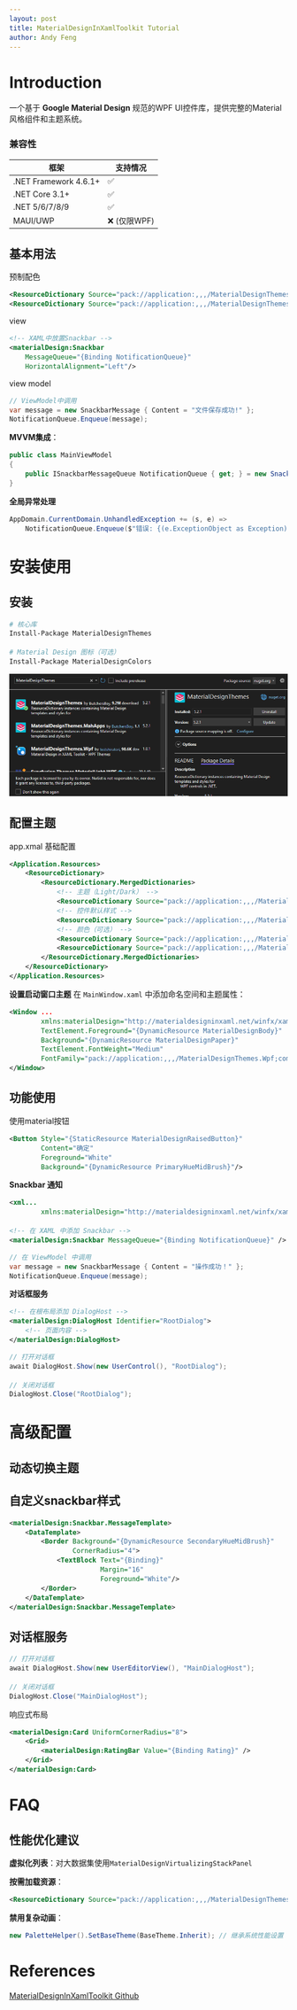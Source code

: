 ```yaml
---
layout: post
title: MaterialDesignInXamlToolkit Tutorial
author: Andy Feng
---
```

# Introduction 
一个基于 **Google Material Design** 规范的WPF UI控件库，提供完整的Material风格组件和主题系统。
### **兼容性**

|框架|支持情况|
|---|---|
|.NET Framework 4.6.1+|✅|
|.NET Core 3.1+|✅|
|.NET 5/6/7/8/9|✅|
|MAUI/UWP|❌ (仅限WPF)|
## 基本用法
预制配色
```xml
<ResourceDictionary Source="pack://application:,,,/MaterialDesignThemes.Wpf;component/Themes/MaterialDesignTheme.Light.xaml" />
<ResourceDictionary Source="pack://application:,,,/MaterialDesignThemes.Wpf;component/Themes/MaterialDesignTheme.Defaults.xaml" />
```
view
```xml
<!-- XAML中放置Snackbar -->
<materialDesign:Snackbar 
    MessageQueue="{Binding NotificationQueue}" 
    HorizontalAlignment="Left"/>
```
view model
```csharp
// ViewModel中调用
var message = new SnackbarMessage { Content = "文件保存成功!" };
NotificationQueue.Enqueue(message);
```
**MVVM集成**：
```csharp
public class MainViewModel
{
    public ISnackbarMessageQueue NotificationQueue { get; } = new SnackbarMessageQueue();
}
```
**全局异常处理**
```csharp
AppDomain.CurrentDomain.UnhandledException += (s, e) => 
    NotificationQueue.Enqueue($"错误: {(e.ExceptionObject as Exception)?.Message}");
```
# 安装使用
## 安装
```bash
# 核心库
Install-Package MaterialDesignThemes

# Material Design 图标（可选）
Install-Package MaterialDesignColors
```
![](images/posts/Pasted%20image%2020250720020642.png)
## 配置主题
app.xmal 基础配置
```xml
<Application.Resources>
    <ResourceDictionary>
        <ResourceDictionary.MergedDictionaries>
            <!-- 主题（Light/Dark） -->
            <ResourceDictionary Source="pack://application:,,,/MaterialDesignThemes.Wpf;component/Themes/MaterialDesignTheme.Light.xaml" />            
            <!-- 控件默认样式 -->
            <ResourceDictionary Source="pack://application:,,,/MaterialDesignThemes.Wpf;component/Themes/MaterialDesignTheme.Defaults.xaml" />            
            <!-- 颜色（可选） -->
            <ResourceDictionary Source="pack://application:,,,/MaterialDesignColors;component/Themes/Recommended/Primary/MaterialDesignColor.Indigo.xaml" />
            <ResourceDictionary Source="pack://application:,,,/MaterialDesignColors;component/Themes/Recommended/Accent/MaterialDesignColor.Teal.xaml" />
        </ResourceDictionary.MergedDictionaries>
    </ResourceDictionary>
</Application.Resources>
```

**设置启动窗口主题**
在 `MainWindow.xaml` 中添加命名空间和主题属性：
```xml
<Window ...
        xmlns:materialDesign="http://materialdesigninxaml.net/winfx/xaml/themes"
        TextElement.Foreground="{DynamicResource MaterialDesignBody}"
        Background="{DynamicResource MaterialDesignPaper}"
        TextElement.FontWeight="Medium"
        FontFamily="pack://application:,,,/MaterialDesignThemes.Wpf;component/Resources/Roboto/#Roboto">
</Window>
```
## 功能使用
使用material按钮
```xml
<Button Style="{StaticResource MaterialDesignRaisedButton}"
        Content="确定"
        Foreground="White"
        Background="{DynamicResource PrimaryHueMidBrush}"/>
```
**Snackbar 通知**
```xml
<xml...
        xmlns:materialDesign="http://materialdesigninxaml.net/winfx/xaml/themes">

<!-- 在 XAML 中添加 Snackbar -->
<materialDesign:Snackbar MessageQueue="{Binding NotificationQueue}" />
```
```csharp
// 在 ViewModel 中调用
var message = new SnackbarMessage { Content = "操作成功！" };
NotificationQueue.Enqueue(message);
```

**对话框服务**
```xml
<!-- 在根布局添加 DialogHost -->
<materialDesign:DialogHost Identifier="RootDialog">
    <!-- 页面内容 -->
</materialDesign:DialogHost>
```
```csharp
// 打开对话框
await DialogHost.Show(new UserControl(), "RootDialog");

// 关闭对话框
DialogHost.Close("RootDialog");
```
# 高级配置
## **动态切换主题**

## 自定义snackbar样式
```xml
<materialDesign:Snackbar.MessageTemplate>
    <DataTemplate>
        <Border Background="{DynamicResource SecondaryHueMidBrush}"
                CornerRadius="4">
            <TextBlock Text="{Binding}" 
                       Margin="16"
                       Foreground="White"/>
        </Border>
    </DataTemplate>
</materialDesign:Snackbar.MessageTemplate>
```
## **对话框服务**
```csharp
// 打开对话框
await DialogHost.Show(new UserEditorView(), "MainDialogHost");

// 关闭对话框
DialogHost.Close("MainDialogHost");
```
响应式布局
```xml
<materialDesign:Card UniformCornerRadius="8">
    <Grid>
        <materialDesign:RatingBar Value="{Binding Rating}" />
    </Grid>
</materialDesign:Card>
```
# FAQ
## 性能优化建议
 **虚拟化列表**：对大数据集使用`MaterialDesignVirtualizingStackPanel`
    
**按需加载资源**：
```xml
<ResourceDictionary Source="pack://application:,,,/MaterialDesignThemes.Wpf;component/Themes/MaterialDesignTheme.OnlyEssential.xaml" />
```
**禁用复杂动画**：
```csharp
new PaletteHelper().SetBaseTheme(BaseTheme.Inherit); // 继承系统性能设置
```
# References 
[MaterialDesignInXamlToolkit Github](https://github.com/MaterialDesignInXAML/MaterialDesignInXamlToolkit)